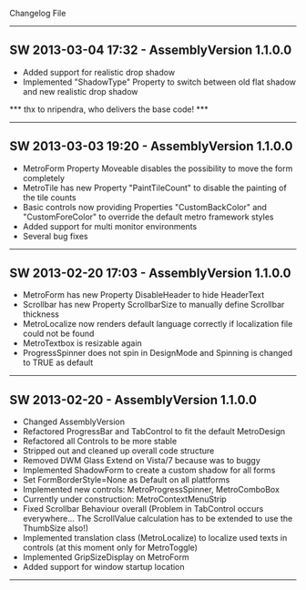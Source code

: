 Changelog File

-----------------------------------------------------------------------------------
SW 2013-03-04 17:32 - AssemblyVersion 1.1.0.0
-----------------------------------------------------------------------------------

* Added support for realistic drop shadow
* Implemented "ShadowType" Property to switch between old flat shadow and new realistic drop shadow

*** thx to nripendra, who delivers the base code! ***


-----------------------------------------------------------------------------------
SW 2013-03-03 19:20 - AssemblyVersion 1.1.0.0
-----------------------------------------------------------------------------------

* MetroForm Property Moveable disables the possibility to move the form completely
* MetroTile has new Property "PaintTileCount" to disable the painting of the tile counts
* Basic controls now providing Properties "CustomBackColor" and "CustomForeColor" to override the default metro framework styles
* Added support for multi monitor environments
* Several bug fixes


-----------------------------------------------------------------------------------
SW 2013-02-20 17:03 - AssemblyVersion 1.1.0.0
-----------------------------------------------------------------------------------

* MetroForm has new Property DisableHeader to hide HeaderText
* Scrollbar has new Property ScrollbarSize to manually define Scrollbar thickness
* MetroLocalize now renders default language correctly if localization file could not be found
* MetroTextbox is resizable again
* ProgressSpinner does not spin in DesignMode and Spinning is changed to TRUE as default


-----------------------------------------------------------------------------------
SW 2013-02-20 - AssemblyVersion 1.1.0.0
-----------------------------------------------------------------------------------

* Changed AssemblyVersion
* Refactored ProgressBar and TabControl to fit the default MetroDesign
* Refactored all Controls to be more stable
* Stripped out and cleaned up overall code structure
* Removed DWM Glass Extend on Vista/7 because was to buggy
* Implemented ShadowForm to create a custom shadow for all forms
* Set FormBorderStyle=None as Default on all plattforms
* Implemented new controls: MetroProgressSpinner, MetroComboBox
* Currently under construction: MetroContextMenuStrip
* Fixed Scrollbar Behaviour overall (Problem in TabControl occurs everywhere... The ScrollValue calculation has to be extended to use the ThumbSize also!)
* Implemented translation class (MetroLocalize) to localize used texts in controls (at this moment only for MetroToggle)
* Implemented GripSizeDisplay on MetroForm
* Added support for window startup location

-----------------------------------------------------------------------------------